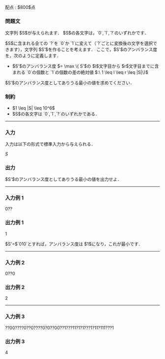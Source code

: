 
<div>

<span>

<span>

<p>
配点 : $800$点
</p>

<div>

<section>

### **問題文**

<p>
文字列 $S$が与えられます．
$S$の各文字は，`0`,`1`,`?`のいずれかです．
</p>

<p>
$S$に含まれる全ての `?`を `0`か `1`に変えて（`?`ごとに変換後の文字を選択できます），文字列 $S'$を作ることを考えます．
ここで，$S'$のアンバランス度を，次のように定義します．
</p>

<ul>

<li>
$S'$のアンバランス度 $= \max \{ S'$の $l$文字目から $r$文字目までに含まれる `0`の個数と `1`の個数の差の絶対値 $:\ 1 \leq l \leq r \leq |S|\}$
</li>

</ul>

<p>
$S'$のアンバランス度としてありうる最小の値を求めてください．
</p>

</section>

</div>

<div>

<section>

### **制約**

<ul>

<li>
$1 \leq |S| \leq 10^6$
</li>

<li>
$S$の各文字は `0`,`1`,`?`のいずれかである．
</li>

</ul>

</section>

</div>

---

<div>

<div>

<section>

### **入力**

<p>
入力は以下の形式で標準入力から与えられる．
</p>

<div>

$S$
</div>

</section>

</div>

<div>

<section>

### **出力**

<p>
$S'$のアンバランス度としてありうる最小の値を出力せよ．
</p>

</section>

</div>

</div>

---

<div>

<section>

### **入力例 1**

<div>

0??

</div>

</section>

</div>

<div>

<section>

### **出力例 1**

<div>

1

</div>

<p>
$S'=$`010`とすれば，アンバランス度は $1$になり，これが最小です．
</p>

</section>

</div>

---

<div>

<section>

### **入力例 2**

<div>

0??0

</div>

</section>

</div>

<div>

<section>

### **出力例 2**

<div>

2

</div>

</section>

</div>

---

<div>

<section>

### **入力例 3**

<div>

??00????0??0????0?0??00??1???11?1?1???1?11?111???1

</div>

</section>

</div>

<div>

<section>

### **出力例 3**

<div>

4

</div>

</section>

</div>

</span>

</span>

</div>
